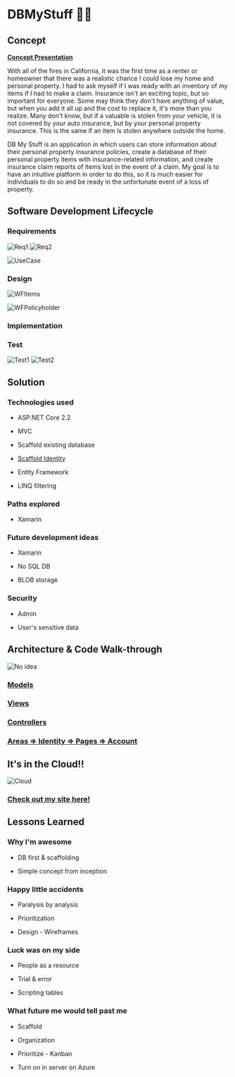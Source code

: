 # DBMyStuff 	:woman_technologist:

## Concept

**[Concept Presentation](https://prezi.com/view/boyYX2lCzWfMdtXd0eJE/)**

With all of the fires in California, it was the first time as a renter or homeowner that there was a realistic chance I could lose my home and personal property. I had to ask myself if I was ready with an inventory of my items if I had to make a claim. Insurance isn't an exciting topic, but so important for everyone. Some may think they don't have anything of value, but when you add it all up and the cost to replace it, it's more than you realize. Many don't know, but if a valuable is stolen from your vehicle, it is not covered by your auto insurance, but by your personal property insurance. This is the same if an item is stolen anywhere outside the home.

DB My Stuff is an application in which users can store information about their personal property insurance policies, create a database of their personal property items with insurance-related information, and create insurance claim reports of items lost in the event of a claim. My goal is to have an intuitive platform in order to do this, so it is much easier for individuals to do so and be ready in the unfortunate event of a loss of property. 

## Software Development Lifecycle

### Requirements

![Req1](/Req1.JPG)
![Req2](/Req2.JPG)

![UseCase](/UseCaseDiagram.JPG)

### Design

![WFItems](/Wireframe_Items.JPG)

![WFPolicyholder](/Wireframe_Policyholder.JPG)


### Implementation


### Test

![Test1](/Test1.JPG)
![Test2](/Test2.JPG)

## Solution

### Technologies used

* ASP.NET Core 2.2

* MVC

* Scaffold existing database

* [Scaffold Identity](https://docs.microsoft.com/en-us/aspnet/core/security/authentication/scaffold-identity?view=aspnetcore-3.0&tabs=visual-studio#scaffold-identity-into-an-mvc-project-without-existing-authorization)

* Entity Framework

* LINQ filtering


### Paths explored

* Xamarin


### Future development ideas

* Xamarin

* No SQL DB

* BLOB storage


### Security

* Admin

* User's sensitive data



## Architecture & Code Walk-through

![No idea](/workingcode.jpg)

### [Models](https://github.com/McDowellME/DBMyStuff/tree/master/Models)

### [Views](https://github.com/McDowellME/DBMyStuff/tree/master/Views)

### [Controllers](https://github.com/McDowellME/DBMyStuff/tree/master/Controllers)

### [Areas => Identity => Pages => Account](https://github.com/McDowellME/DBMyStuff/tree/master/Areas/Identity)




## It's in the Cloud!!

![Cloud](/sleepingbeautyclouds.gif)

### [Check out my site here!](https://dbmystuff.azurewebsites.net)




## Lessons Learned

### Why I'm awesome

* DB first & scaffolding

* Simple concept from inception


### Happy little accidents

* Paralysis by analysis 

* Prioritization 

* Design - Wireframes

### Luck was on my side

* People as a resource

* Trial & error

* Scripting tables


### What future me would tell past me

* Scaffold

* Organization

* Prioritize - Kanban

* Turn on in server on Azure


